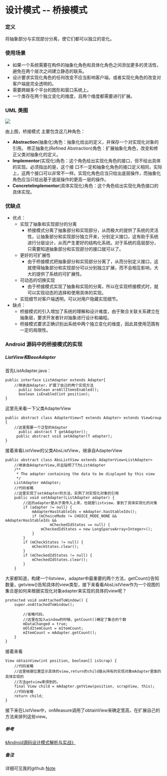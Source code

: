 # 设计模式 -- 桥接模式

### 定义

将抽象部分与实现部分分离，使它们都可以独立的变化。

### 使用场景

- 如果一个系统需要在构件的抽象化角色和具体化角色之间添加更多的灵活性，避免在两个层次之间建立静态的联系。
- 设计要求实现化角色的任何改变不应当影响客户端，或者实现化角色的改变对客户端是完全透明的。
- 需要跨越多个平台的图形和窗口系统上。
- 一个类存在两个独立变化的维度，且两个维度都需要进行扩展。

### UML 类图

![](https://github.com/mrlsm/Note/blob/master/designPatterns/images/bridge_uml.jpg)

由上图，桥接模式 主要包含这几种角色：

- **Abstraction**(抽象化)角色：抽象化给出的定义，并保存一个对实现化对象的引用。 修正抽象化(Refined Abstraction)角色：扩展抽象化角色，改变和修正父类对抽象化的定义。
- **Implementor**(实现化)角色：这个角色给出实现化角色的接口，但不给出具体的实现。必须指出的是，这个接 口不一定和抽象化角色的接口定义相同，实际上，这两个接口可以非常不一样。实现化角色应当只给出底层操作，而抽象化角色应当只给出基于底层操作的更高一层的操作。
- **ConcreteImplementor**(具体实现化)角色：这个角色给出实现化角色接口的具体实现。

### 优缺点
- 优点：
	- 实现了抽象和实现部分的分离
		- 桥接模式分离了抽象部分和实现部分，从而极大的提供了系统的灵活性，让抽象部分和实现部分独立开来，分别定义接口，这有助于系统进行分层设计，从而产生更好的结构化系统。对于系统的高层部分，只需要知道抽象部分和实现部分的接口就可以了。
	- 更好的可扩展性
		- 由于桥接模式把抽象部分和实现部分分离了，从而分别定义接口，这就使得抽象部分和实现部分可以分别独立扩展，而不会相互影响，大大的提供了系统的可扩展性。
	- 可动态的切换实现
		- 由于桥接模式实现了抽象和实现的分离，所以在实现桥接模式时，就可以实现动态的选择和使用具体的实现。
	- 实现细节对客户端透明，可以对用户隐藏实现细节。
- 缺点：
    - 桥接模式的引入增加了系统的理解和设计难度，由于聚合关联关系建立在抽象层，要求开发者针对抽象进行设计和编程。
	- 桥接模式要求正确识别出系统中两个独立变化的维度，因此其使用范围有一定的局限性。


### Android 源码中的桥接模式的实现

##### ListView和BaseAdapter

首先ListAdapter.java：
```
public interface ListAdapter extends Adapter{
    //继承自Adapter，扩展了自己的两个实现方法
      public boolean areAllItemsEnabled();
      boolean isEnabled(int position);
}  
```
这里先来看一下父类AdapterView
```
public abstract class AdapterView<T extends Adapter> extends ViewGroup {  
    //这里需要一个泛型的Adapter
      public abstract T getAdapter();
     public abstract void setAdapter(T adapter);  
}  
```
接着来看ListView的父类AbsListView，继承自AdapterView
```
public abstract class AbsListView extends AdapterView<ListAdapter>   
    //继承自AdapterView,并且指明了T为ListAdapter
    /**
     * The adapter containing the data to be displayed by this view
     */
    ListAdapter mAdapter;  
    //代码省略
    //这里实现了setAdapter的方法，实例了对实现化对象的引用
    public void setAdapter(ListAdapter adapter) {
        //这的adapter是从子类传入上来，也就是listview，拿到了具体实现化的对象
        if (adapter != null) {
            mAdapterHasStableIds = mAdapter.hasStableIds();
            if (mChoiceMode != CHOICE_MODE_NONE && mAdapterHasStableIds &&
                    mCheckedIdStates == null) {
                mCheckedIdStates = new LongSparseArray<Integer>();
            }
        }
        if (mCheckStates != null) {
            mCheckStates.clear();
        }
        if (mCheckedIdStates != null) {
            mCheckedIdStates.clear();
        }
    }
```

大家都知道，构建一个listview，adapter中最重要的两个方法，getCount()告知数量，getview()告知具体的view类型，接下来看看AbsListView作为一个视图的集合是如何来根据实现化对象adapter来实现的具体的view呢？
```
protected void onAttachedToWindow() {
    super.onAttachedToWindow();
        
        //省略代码，
        //这里在加入window的时候，getCount()确定了集合的个数
        mDataChanged = true;
        mOldItemCount = mItemCount;
        mItemCount = mAdapter.getCount();
    }
}
```
接着来看
```
View obtainView(int position, boolean[] isScrap) {
    //代码省略
    //这里根据位置显示具体的view,return的child是从持有的实现对象mAdapter里面的具体实现的
    ​//方法getview来得到的。
    final View child = mAdapter.getView(position, scrapView, this);
    //代码省略
    return child;
}  
```
接下来在ListView中，onMeasure调用了obtainView来确定宽高，在扩展自己的方法来排列这些view。


##### 参考
[《Android源码设计模式解析与实战》](https://book.douban.com/subject/26644935/)  
                                                                   

##### 备注
详细可见我的github [Note](https://github.com/mrlsm/Note)